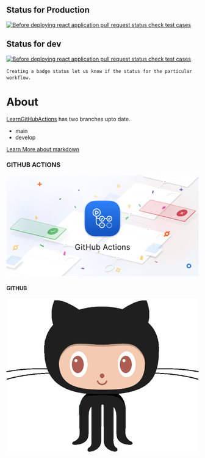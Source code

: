 ## Status for Production
[![Before deploying react application pull request status check test cases](https://github.com/codophilic/LearnGitHubActions/actions/workflows/DevelopPRandDeploy.yml/badge.svg?branch=main)](https://github.com/codophilic/LearnGitHubActions/actions/workflows/DevelopPRandDeploy.yml)

## Status for dev
[![Before deploying react application pull request status check test cases](https://github.com/codophilic/LearnGitHubActions/actions/workflows/DevelopPRandDeploy.yml/badge.svg?branch=develop)](https://github.com/codophilic/LearnGitHubActions/actions/workflows/DevelopPRandDeploy.yml) 

`Creating a badge status let us know if the status for the particular workflow.`

# About
[LearnGitHubActions](https://github.com/codophilic/LearnGitHubActions) has two branches upto date.
* main
* develop

[Learn More about markdown](https://www.interviewbit.com/markdown-cheat-sheet/)

### GITHUB ACTIONS
![](https://github.com/codophilic/LearnGitHubActions/blob/develop/Readme/githubactions.png)

#### GITHUB
![](https://github.com/codophilic/LearnGitHubActions/blob/develop/Readme/github.gif)

